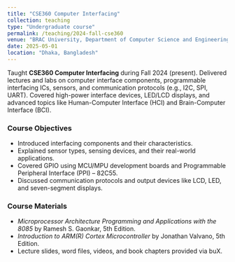 ```yaml
---
title: "CSE360 Computer Interfacing"
collection: teaching
type: "Undergraduate course"
permalink: /teaching/2024-fall-cse360
venue: "BRAC University, Department of Computer Science and Engineering"
date: 2025-05-01
location: "Dhaka, Bangladesh"
---
```


Taught **CSE360 Computer Interfacing** during Fall 2024 (present). Delivered lectures and labs on computer interface components, programmable interfacing ICs, sensors, and communication protocols (e.g., I2C, SPI, UART). Covered high-power interface devices, LED/LCD displays, and advanced topics like Human-Computer Interface (HCI) and Brain-Computer Interface (BCI).

### Course Objectives
- Introduced interfacing components and their characteristics.
- Explained sensor types, sensing devices, and their real-world applications.
- Covered GPIO using MCU/MPU development boards and Programmable Peripheral Interface (PPI) – 82C55.
- Discussed communication protocols and output devices like LCD, LED, and seven-segment displays.

### Course Materials
- *Microprocessor Architecture Programming and Applications with the 8085* by Ramesh S. Gaonkar, 5th Edition.
- *Introduction to ARM(R) Cortex Microcontroller* by Jonathan Valvano, 5th Edition.
- Lecture slides, word files, videos, and book chapters provided via buX.